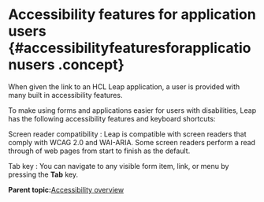# Accessibility features for application users {#accessibilityfeaturesforapplicationusers .concept}

When given the link to an HCL Leap application, a user is provided with many built in accessibility features.

To make using forms and applications easier for users with disabilities, Leap has the following accessibility features and keyboard shortcuts:

Screen reader compatibility
:   Leap is compatible with screen readers that comply with WCAG 2.0 and WAI-ARIA. Some screen readers perform a read through of web pages from start to finish as the default.

Tab key
:   You can navigate to any visible form item, link, or menu by pressing the **Tab** key.

**Parent topic:**[Accessibility overview](ac_experience_builder_accessibility.md)

